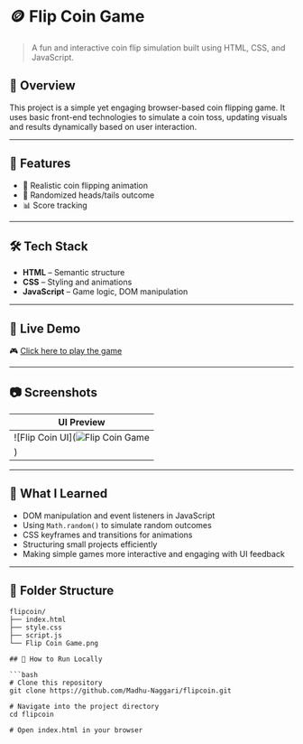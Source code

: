 # 🪙 Flip Coin Game

> A fun and interactive coin flip simulation built using HTML, CSS, and JavaScript.

## 📌 Overview

This project is a simple yet engaging browser-based coin flipping game. It uses basic front-end technologies to simulate a coin toss, updating visuals and results dynamically based on user interaction.

---

## 🎯 Features

- 🎯 Realistic coin flipping animation
- 🧠 Randomized heads/tails outcome
- 📊 Score tracking

---

## 🛠️ Tech Stack

- **HTML** – Semantic structure
- **CSS** – Styling and animations
- **JavaScript** – Game logic, DOM manipulation

---
## 🚀 Live Demo

🎮 [Click here to play the game](https://madhu-naggari.github.io/flipcoin/)

---
## 📷 Screenshots

| UI Preview |
|------------|
| ![Flip Coin UI](![Flip Coin Game](https://github.com/user-attachments/assets/81f3016d-0620-4b3b-b7fc-ace3915448de)
) |

---
## 🧠 What I Learned

- DOM manipulation and event listeners in JavaScript
- Using `Math.random()` to simulate random outcomes
- CSS keyframes and transitions for animations
- Structuring small projects efficiently
- Making simple games more interactive and engaging with UI feedback

---

## 📂 Folder Structure
```text
flipcoin/
├── index.html
├── style.css
├── script.js
└── Flip Coin Game.png

## 🧪 How to Run Locally

```bash
# Clone this repository
git clone https://github.com/Madhu-Naggari/flipcoin.git

# Navigate into the project directory
cd flipcoin

# Open index.html in your browser
